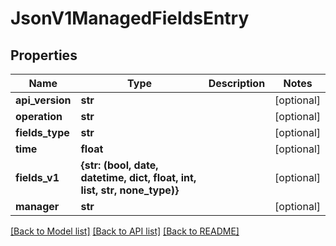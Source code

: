 # JsonV1ManagedFieldsEntry


## Properties
Name | Type | Description | Notes
------------ | ------------- | ------------- | -------------
**api_version** | **str** |  | [optional] 
**operation** | **str** |  | [optional] 
**fields_type** | **str** |  | [optional] 
**time** | **float** |  | [optional] 
**fields_v1** | **{str: (bool, date, datetime, dict, float, int, list, str, none_type)}** |  | [optional] 
**manager** | **str** |  | [optional] 

[[Back to Model list]](../README.md#documentation-for-models) [[Back to API list]](../README.md#documentation-for-api-endpoints) [[Back to README]](../README.md)


